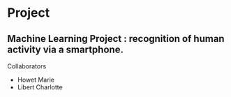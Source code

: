 # Project
## Machine Learning Project : recognition of human activity via a smartphone.


Collaborators
* Howet Marie
* Libert Charlotte

